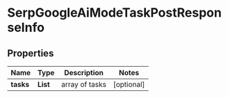 # SerpGoogleAiModeTaskPostResponseInfo


## Properties

| Name | Type | Description | Notes |
|------------ | ------------- | ------------- | -------------|
**tasks** | **List<SerpGoogleAiModeTaskPostTaskInfo>** | array of tasks |[optional]|